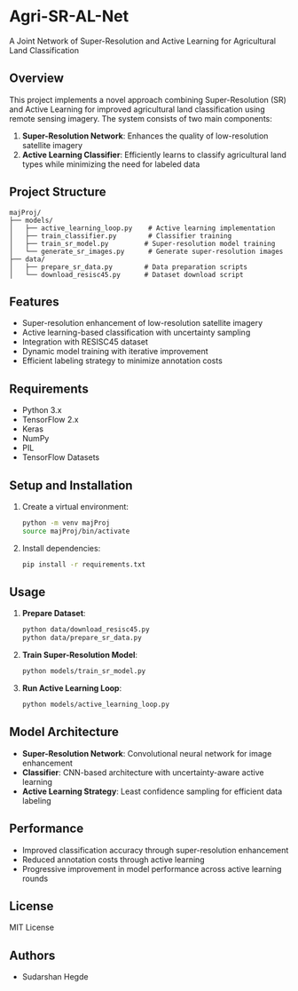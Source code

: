 # Agri-SR-AL-Net

A Joint Network of Super-Resolution and Active Learning for Agricultural Land Classification

## Overview
This project implements a novel approach combining Super-Resolution (SR) and Active Learning for improved agricultural land classification using remote sensing imagery. The system consists of two main components:

1. **Super-Resolution Network**: Enhances the quality of low-resolution satellite imagery
2. **Active Learning Classifier**: Efficiently learns to classify agricultural land types while minimizing the need for labeled data

## Project Structure
```
majProj/
├── models/
│   ├── active_learning_loop.py    # Active learning implementation
│   ├── train_classifier.py        # Classifier training
│   ├── train_sr_model.py         # Super-resolution model training
│   └── generate_sr_images.py      # Generate super-resolution images
├── data/
│   ├── prepare_sr_data.py        # Data preparation scripts
│   └── download_resisc45.py      # Dataset download script
```

## Features
- Super-resolution enhancement of low-resolution satellite imagery
- Active learning-based classification with uncertainty sampling
- Integration with RESISC45 dataset
- Dynamic model training with iterative improvement
- Efficient labeling strategy to minimize annotation costs

## Requirements
- Python 3.x
- TensorFlow 2.x
- Keras
- NumPy
- PIL
- TensorFlow Datasets

## Setup and Installation
1. Create a virtual environment:
   ```bash
   python -m venv majProj
   source majProj/bin/activate
   ```

2. Install dependencies:
   ```bash
   pip install -r requirements.txt
   ```

## Usage
1. **Prepare Dataset**:
   ```bash
   python data/download_resisc45.py
   python data/prepare_sr_data.py
   ```

2. **Train Super-Resolution Model**:
   ```bash
   python models/train_sr_model.py
   ```

3. **Run Active Learning Loop**:
   ```bash
   python models/active_learning_loop.py
   ```

## Model Architecture
- **Super-Resolution Network**: Convolutional neural network for image enhancement
- **Classifier**: CNN-based architecture with uncertainty-aware active learning
- **Active Learning Strategy**: Least confidence sampling for efficient data labeling

## Performance
- Improved classification accuracy through super-resolution enhancement
- Reduced annotation costs through active learning
- Progressive improvement in model performance across active learning rounds

## License
MIT License

## Authors
- Sudarshan Hegde
